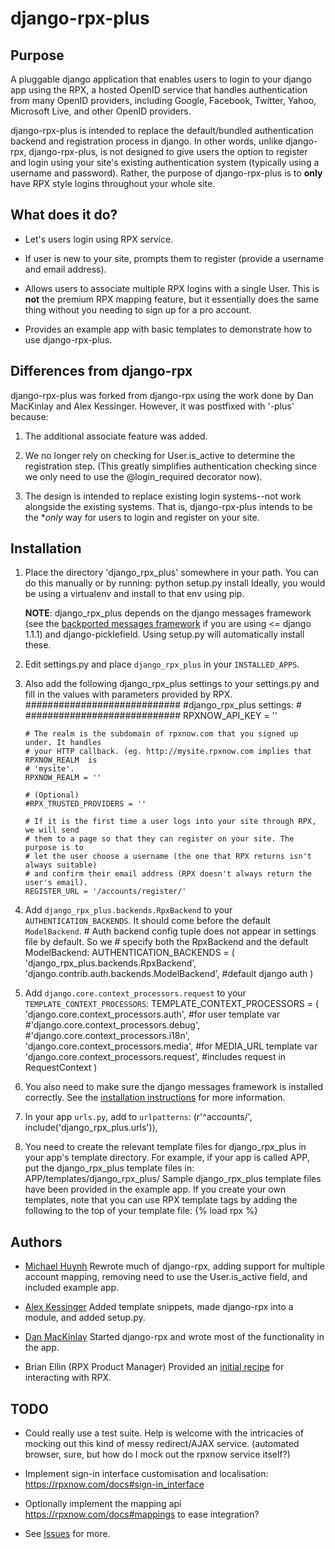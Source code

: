 django-rpx-plus
===============

Purpose
-------

A pluggable django application that enables users to login to your django app
using the RPX, a hosted OpenID service that handles authentication from many
OpenID providers, including Google, Facebook, Twitter, Yahoo, Microsoft Live,
and other OpenID providers.

django-rpx-plus is intended to replace the default/bundled authentication
backend and registration process in django. In other words, unlike django-rpx, 
django-rpx-plus, is not designed to give users the option to register and login
using your site's existing authentication system (typically using a username
and password). Rather, the purpose of django-rpx-plus is to **only** have RPX
style logins throughout your whole site.


What does it do?
----------------

* Let's users login using RPX service.

* If user is new to your site, prompts them to register (provide a username and
  email address).

* Allows users to associate multiple RPX logins with a single User. This is
  **not** the premium RPX mapping feature, but it essentially does the same
  thing without you needing to sign up for a pro account.

* Provides an example app with basic templates to demonstrate how to use 
  django-rpx-plus.


Differences from django-rpx
---------------------------

django-rpx-plus was forked from django-rpx using the work done by Dan MacKinlay
and Alex Kessinger. However, it was postfixed with '-plus' because: 

1. The additional associate feature was added. 

2. We no longer rely on checking for User.is_active to determine the
   registration step. (This greatly simplifies authentication checking since we
   only need to use the @login_required decorator now).

3. The design is intended to replace existing login systems--not work alongside
   the existing systems. That is, django-rpx-plus intends to be the **only* way
   for users to login and register on your site.


Installation
------------

1.  Place the directory 'django_rpx_plus' somewhere in your path. You can do this
    manually or by running:
        python setup.py install
    Ideally, you would be using a virtualenv and install to that env using pip.

    **NOTE**: django_rpx_plus depends on the django messages framework (see the
    [backported messages framework][1] if you are using <= django 1.1.1) and 
    django-picklefield. Using setup.py will automatically install these.
    
2.  Edit settings.py and place `django_rpx_plus` in your `INSTALLED_APPS`.

3.  Also add the following django_rpx_plus settings to your settings.py and fill
    in the values with parameters provided by RPX.
        ############################
        #django_rpx_plus settings: #
        ############################
        RPXNOW_API_KEY = ''
        
        # The realm is the subdomain of rpxnow.com that you signed up under. It handles 
        # your HTTP callback. (eg. http://mysite.rpxnow.com implies that RPXNOW_REALM  is
        # 'mysite'.
        RPXNOW_REALM = ''
        
        # (Optional)
        #RPX_TRUSTED_PROVIDERS = ''
        
        # If it is the first time a user logs into your site through RPX, we will send 
        # them to a page so that they can register on your site. The purpose is to 
        # let the user choose a username (the one that RPX returns isn't always suitable)
        # and confirm their email address (RPX doesn't always return the user's email).
        REGISTER_URL = '/accounts/register/'

4.  Add `django_rpx_plus.backends.RpxBackend` to your `AUTHENTICATION_BACKENDS`. It
    should come before the default `ModelBackend`.
        # Auth backend config tuple does not appear in settings file by default. So we
        # specify both the RpxBackend and the default ModelBackend:
        AUTHENTICATION_BACKENDS = (
            'django_rpx_plus.backends.RpxBackend', 
            'django.contrib.auth.backends.ModelBackend', #default django auth
        )

5.  Add `django.core.context_processors.request` to your `TEMPLATE_CONTEXT_PROCESSORS`:
        TEMPLATE_CONTEXT_PROCESSORS = (
            'django.core.context_processors.auth', #for user template var
            #'django.core.context_processors.debug',
            #'django.core.context_processors.i18n',
            'django.core.context_processors.media', #for MEDIA_URL template var
            'django.core.context_processors.request', #includes request in RequestContext
        )

6.  You also need to make sure the django messages framework is installed correctly.
    See the [installation instructions][2] for more information.

7.  In your app `urls.py`, add to `urlpatterns`:
        (r'^accounts/', include('django_rpx_plus.urls')),

8.  You need to create the relevant template files for django_rpx_plus in your
    app's template directory. For example, if your app is called APP, put the
    django_rpx_plus template files in:
        APP/templates/django_rpx_plus/
    Sample django_rpx_plus template files have been provided in the example app.
    If you create your own templates, note that you can use RPX template tags
    by adding the following to the top of your template file:
        {% load rpx %}
  

Authors
-------

* [Michael Huynh](http://github.com/mikexstudios)
  Rewrote much of django-rpx, adding support for multiple account mapping,
  removing need to use the User.is_active field, and included example app.

* [Alex Kessinger](http://github.com/voidfiles)
  Added template snippets, made django-rpx into a module, and added setup.py.

* [Dan MacKinlay](http://github.com/howthebodyworks)
  Started django-rpx and wrote most of the functionality in the app. 

* Brian Ellin (RPX Product Manager)
  Provided an [initial recipe][3] for interacting with RPX.
  

TODO
----

* Could really use a test suite. Help is welcome with the intricacies of
  mocking out this kind of messy redirect/AJAX service. (automated browser,
  sure, but how do I mock out the rpxnow service itself?)

* Implement sign-in interface customisation and localisation:
  https://rpxnow.com/docs#sign-in_interface

* Optionally implement the mapping api https://rpxnow.com/docs#mappings to
  ease integration?

* See [Issues][4] for more.



[1]: http://github.com/mikexstudios/django-messages-framework "Backported django messages framework"
[2]: http://docs.djangoproject.com/en/dev/topics/auth/#installation "Django messages framework installation"
[3]: http://appengine-cookbook.appspot.com/recipe/accept-google-aol-yahoo-myspace-facebook-and-openid-logins/    "Initial RPX python recipe"
[4]: http://github.com/mikexstudios/django-rpx-plus/issues    "Issues"
